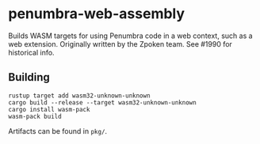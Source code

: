 # penumbra-web-assembly

Builds WASM targets for using Penumbra code in a web context,
such as a web extension. Originally written by the Zpoken team.
See #1990 for historical info.

## Building

```
rustup target add wasm32-unknown-unknown
cargo build --release --target wasm32-unknown-unknown
cargo install wasm-pack
wasm-pack build
```

Artifacts can be found in `pkg/`.
